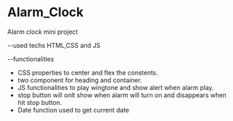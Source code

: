 # Alarm_Clock
Alarm clock mini project

--used techs
HTML,CSS and JS

--functionalities
 - CSS properties to center and flex the constents.
 - two component for heading and container.
 - JS functionalities to play wingtone and show alert when alarm play.
 - stop button will onlt show when alarm will turn on and disappears when hit stop button.
 - Date function used to get current date 

